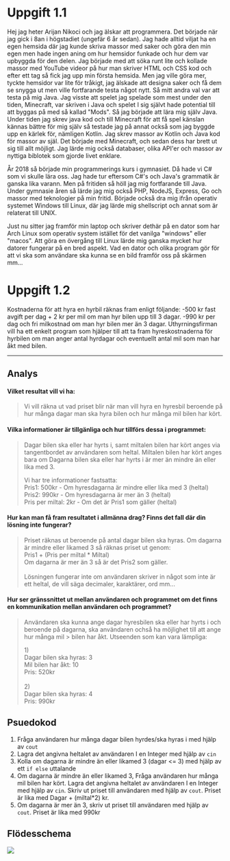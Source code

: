# Uppgift 1.1
Hej jag heter Arijan Nikoci och jag älskar att programmera. Det började när jag gick i 8an i högstadiet (ungefär 6 år sedan). Jag hade alltid viljat ha en egen hemsida där jag kunde skriva massor med saker och göra den min egen men hade ingen aning om hur hemsidor funkade och hur dem var upbyggda för den delen. Jag började med att söka runt lite och kollade massor med YouTube videor på hur man skriver HTML och CSS kod och efter ett tag så fick jag upp min första hemsida. Men jag ville göra mer, tyckte hemsidor var lite för tråkigt, jag älskade att designa saker och få dem se snygga ut men ville fortfarande testa något nytt. Så mitt andra val var att testa på mig Java. Jag visste att spelet jag spelade som mest under den tiden, Minecraft, var skriven i Java och spelet I sig självt hade potential till att byggas på med så kallad "Mods". Så jag började att lära mig själv Java. Under tiden jag skrev java kod och till Minecraft för att få spel känslan kännas bättre för mig själv så testade jag på annat också som jag byggde upp en kärlek för, nämligen Kotlin. Jag skrev massor av Kotlin och Java kod för massor av själ. Det började med Minecraft, och sedan dess har brett ut sig till allt möjligt. Jag lärde mig också databaser, olika API'er och massor av nyttiga biblotek som gjorde livet enklare.

År 2018 så började min programmerings kurs i gymnasiet. Då hade vi C# som vi skulle lära oss. Jag hade tur eftersom C#'s och Java's grammatik är ganska lika varann. Men på fritiden så höll jag mig fortfarande till Java. Under gymnasie åren så lärde jag mig också PHP, NodeJS, Express, Go och massor med teknologier på min fritid. Började också dra mig ifrån operativ systemet Windows till Linux, där jag lärde mig shellscript och annat som är relaterat till UNIX.

Just nu sitter jag framför min laptop och skriver dethär på en dator som har Arch Linux som operativ system istället för det vanilga "windows" eller "macos". Att göra en övergång till Linux lärde mig ganska mycket hur datorer fungerar på en bred aspekt. Vad en dator och olika program gör för att vi ska som användare ska kunna se en bild framför oss på skärmen mm...

# Uppgift 1.2

Kostnaderna för att hyra en hyrbil räknas fram enligt följande: -500 kr fast avgift per dag + 2 kr per mil om man hyr bilen upp till 3 dagar. -990 kr per dag och fri milkostnad om man hyr bilen mer än 3 dagar. Uthyrningsfirman vill ha ett enkelt program som hjälper till att ta fram hyreskostnaderna för hyrbilen om man anger antal hyrdagar och eventuellt antal mil som man har åkt med bilen.

___

## Analys
#### Vilket resultat vill vi ha:

> Vi vill räkna ut vad priset blir när man vill hyra en hyresbil beroende på hur många dagar man ska hyra bilen och hur många mil bilen har kört.

#### Vilka informationer är tillgänliga och hur tillförs dessa i programmet:
> Dagar bilen ska eller har hyrts i, samt miltalen bilen har kört anges via tangentbordet av användaren som heltal. Miltalen bilen har kört anges bara om Dagarna bilen ska eller har hyrts i är mer än mindre än eller lika med 3.
> 
> Vi har tre informationer fastsatta:<br>
> Pris1: 500kr - Om hyresdagarna är mindre eller lika med 3 (heltal)<br>
> Pris2: 990kr - Om hyresdagarna är mer än 3 (heltal)<br>
> Pris per miltal: 2kr - Om det är Pris1 som gäller (heltal)

#### Hur kan man få fram resultatet i allmänna drag? Finns det fall där din lösning inte fungerar?
> Priset räknas ut beroende på antal dagar bilen ska hyras. Om dagarna är mindre eller likamed 3 så räknas priset ut genom:<br>
> Pris1 + (Pris per miltal * Miltal)<br>
> Om dagarna är mer än 3 så är det Pris2 som gäller.<br>
> <br>
> Lösningen fungerar inte om användaren skriver in något som inte är ett heltal, de vill säga decimaler, karaktärer, ord mm...

#### Hur ser gränssnittet ut mellan användaren och programmet om det finns en kommunikation mellan användaren och programmet?
> Användaren ska kunna ange dagar hyresbilen ska eller har hyrts i och beroende på dagarna, ska användaren ochså ha möjlighet till att ange hur många mil > bilen har åkt. Utseenden som kan vara lämpliga:<br>
> 
> 1)<br>
>     Dagar bilen ska hyras: 3<br>
>     Mil bilen har åkt: 10<br>
>     Pris: 520kr<br>
> <br>
> 2)  <br>
>     Dagar bilen ska hyras: 4<br>
>     Pris: 990kr<br>

## Psuedokod
1. Fråga användaren hur många dagar bilen hyrdes/ska hyras i med hjälp av `cout`
2. Lagra det angivna heltalet av användaren I en Integer med hjälp av `cin`
3. Kolla om dagarna är mindre än eller likamed 3 (dagar <= 3) med hjälp av ett `if else` uttalande 
4. Om dagarna är mindre än eller likamed 3, Fråga användaren hur många mil bilen har kört. Lagra det angivna heltalet av användaren I en Integer med hjälp av `cin`. Skriv ut priset till användaren med hjälp av `cout`. Priset är lika med Dagar + (miltal*2) kr.
5. Om dagarna är mer än 3, skriv ut priset till användaren med hjälp av `cout`. Priset är lika med 990kr

## Flödesschema
<img src="https://i.imgur.com/M3k9cBl.jpeg">
